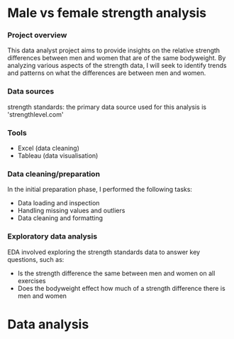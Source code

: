 # Male vs female strength analysis

### Project overview

This data analyst project aims to provide insights on the relative strength differences between men and women that are of the same bodyweight. By analyzing various aspects of the strength data, I will seek to identify trends and patterns on what the differences are between men and women.

### Data sources 

strength standards: the primary data source used for this analysis is 'strengthlevel.com'

### Tools

- Excel (data cleaning)
- Tableau (data visualisation)

### Data cleaning/preparation

In the initial preparation phase, I performed the following tasks:

- Data loading and inspection
- Handling missing values and outliers
- Data cleaning and formatting

### Exploratory data analysis

EDA involved exploring the strength standards data to answer key questions, such as:

- Is the strength difference the same between men and women on all exercises
- Does the bodyweight effect how much of a strength difference there is men and women

# Data analysis

